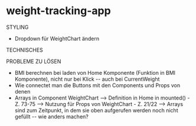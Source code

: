 # weight-tracking-app

STYLING

- Dropdown für WeightChart ändern

TECHNISCHES

PROBLEME ZU LÖSEN

- BMI berechnen bei laden von Home Komponente (Funktion in BMI Komponente), nicht nur bei Klick -- auch bei CurrentWeight
- Wie connectet man die Buttons mit den Components und Props von denen
- Arrays in Component WeightChart
  --> Definition in Home in mounted() - Z. 73-75
  --> Nutzung für Props von WeightChart - Z. 21/22
  --> Arrays sind zum Zeitpunkt, in dem sie oben aufgerufen werden noch nicht gefüllt -- wie anders machen?
